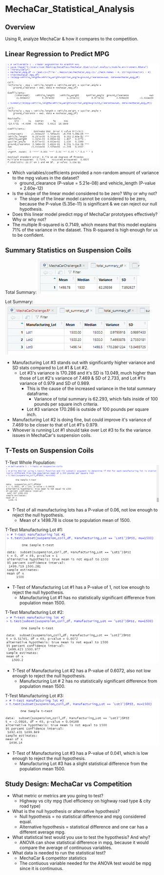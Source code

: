 # MechaCar_Statistical_Analysis

## Overview
Using R, analyze MechaCar & how it compares to the competition.

## Linear Regression to Predict MPG
![deliverable_1](Resources/Deliverable_1.png)
- Which variables/coefficients provided a non-random amount of variance to the mpg values in the dataset?
  - ground_clearance (P-value = 5.21e-08) and vehicle_length (P-value = 2.60e-12)
- Is the slope of the linear model considered to be zero? Why or why not?
  - The slope of the linear model cannot be considered to be zero, because the P-value (5.35e-11) is significant & we can reject our null hypothesis.
- Does this linear model predict mpg of MechaCar prototypes effectively? Why or why not?
 - The multiple R-squared is 0.7149, which means that this model explains 71% of the variance in the dataset. This R-squared is high enough for us to be confident.

## Summary Statistics on Suspension Coils
Total Summary:
![total_summary](Resources/total_summary_df.png)

Lot Summary:
![lot_summary](Resources/lot_summary_df.png)
- Manufacturing Lot #3 stands out with significantly higher variance and SD stats compared to Lot #1 & Lot #2.
  - Lot #3's variance is 170.286 and it's SD is 13.049, much higher than those of Lot #2's variance of 7.469 & SD of 2.733, and Lot #1's variance of 0.979 and SD of 0.989.
    - This is the cause of the increased variance in the total summary dataframe.
      - Variance of total summary is 62.293, which falls inside of 100 pounds per square inch criteria.
    - Lot #3 variance 170.286 is outside of 100 pounds per square inch.
- Manufacturing Lot #2 is doing fine, but could improve it's variance of 7.469 to be closer to that of Lot #1's 0.979.
- Whoever is running Lot #1 should take over Lot #3 to fix the variance issues in MechaCar's suspension coils. 

## T-Tests on Suspension Coils
T-Test Whole Population:
![ttest_suspension_pop](Resources/Deliverable_3_ttest.png)
- T-Test of all manufacturing lots has a P-value of 0.06, not low enough to reject the null hypothesis.
  - Mean of x 1498.78 is close to population mean of 1500.

T-Test Manufacturing Lot #1:
![ttest_suspension_lot1](Resources/Deliverable_3_ttest_lot1.png)
- T-Test of Manufacturing Lot #1 has a P-value of 1, not low enough to reject the null hypothesis.
  - Manufacturing Lot #1 has no statistically significant difference from population mean 1500.

T-Test Manufacturing Lot #2:
![ttest_suspension_lot2](Resources/Deliverable_3_ttest_lot2.png)
- T-Test of Manufacturing Lot #2 has a P-value of 0.6072, also not low enough to reject the null hypothesis.
  - Manufacturing Lot # 2 has no statistically significant difference from population mean 1500.

T-Test Manufacturing Lot #3:
![ttest_suspension_lot3](Resources/Deliverable_3_ttest_lot3.png)
- T-Test of Manufacturing Lot #3 has a P-value of 0.041, which is low enough to reject the null hypothesis.
  - Manufacturing Lot #3 has a slight statistical difference from the population mean 1500.

## Study Design: MechaCar vs Competition
- What metric or metrics are you going to test?
  - Highway vs city mpg (fuel efficiency on highway road type & city road type)
- What is the null hypothesis or alternative hypothesis?
  - Null hypothesis = no statistical difference and mpg considered equal.
  - Alternative hypothesis = statistical difference and one car has a different average mpg.
- What statistical test would you use to test the hypothesis? And why?
  - ANOVA can show statistical difference in mpg, because it would compare the average of continuous variables.
- What data is needed to run the statistical test?
  - MechaCar & competitor statistics
  - The contiuous variable needed for the ANOVA test would be mpg since it is continuous.